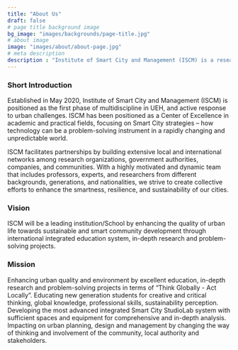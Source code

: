 ```yaml
---
title: "About Us"
draft: false
# page title background image
bg_image: "images/backgrounds/page-title.jpg"
# about image
image: "images/about/about-page.jpg"
# meta description
description : "Institute of Smart City and Management (ISCM) is a research institute belong to the University of Economics Ho Chi Minh (UEH). Research and education activities are fundamentally formulated based on the concept of integration of frontier architectural, technological and engineering applications and modelling. "
---
```

### Short Introduction
Established in May 2020, Institute of Smart City and Management (ISCM) is positioned as the first phase of multidiscipline in UEH, and active response to urban challenges. ISCM has been positioned as a Center of Excellence in academic and practical fields, focusing on Smart City strategies – how technology can be a problem-solving instrument in a rapidly changing and unpredictable world.

ISCM facilitates partnerships by building extensive local and international networks among research organizations, government authorities, companies, and communities. With a highly motivated and dynamic team that includes professors, experts, and researchers from different backgrounds, generations, and nationalities, we strive to create collective efforts to enhance the smartness, resilience, and sustainability of our cities.


### Vision

ISCM will be a leading institution/School by enhancing the quality of urban life towards sustainable and smart community development through international integrated education system, in-depth research and problem-solving projects.


### Mission

Enhancing urban quality and environment by excellent education, in-depth research and problem-solving projects in terms of “Think Globally - Act Locally”. Educating new generation students for creative and critical thinking, global knowledge, professional skills, sustainability perception. Developing the most advanced integrated Smart City StudioLab system with sufficient spaces and equipment for comprehensive and in-depth analysis. Impacting on urban planning, design and management by changing the way of thinking and involvement of the community, local authority and stakeholders.
